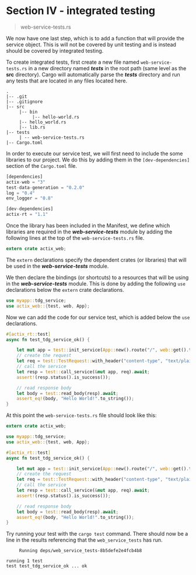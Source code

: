 # Section IV - integrated testing

> web-service-tests.rs

We now have one last step, which is to add a function that will provide the service object. This is will not be covered by unit testing and is instead should be covered by integrated testing.

To create integrated tests, first create a new file named `web-service-tests.rs` in a new directory named _**tests**_ in the root path \(same level as the **src** directory\). Cargo will automatically parse the _**tests**_ directory and run any tests that are located in any files located here.

```text
.
|-- .git
|-- .gitignore
|-- src
     |-- bin
          |-- hello-world.rs
     |-- hello_world.rs
     |-- lib.rs
|-- tests
     | -- web-service-tests.rs
|-- Cargo.toml
```

In order to execute our service test, we will first need to include the some libraries to our project. We do this by adding them in the `[dev-dependencies]` section of the `Cargo.toml` file.

```rust
[dependencies]
actix-web = "3"
test-data-generation = "0.2.0"
log = "0.4"
env_logger = "0.8"

[dev-dependencies]
actix-rt = "1.1"
```

Once the library has been included in the Manifest, we define which libraries are required in the _**web-service-tests**_ module by adding the following lines at the top of the `web-service-tests.rs` file.

```rust
extern crate actix_web;
```

The `extern` declarations specify the dependent crates \(or libraries\) that will be used in the _**web-service-tests**_ module.

We then declare the bindings \(or shortcuts\) to a resources that will be using in the _**web-service-tests**_ module. This is done by adding the following `use` declarations below the `extern` crate declarations.

```rust
use myapp::tdg_service;
use actix_web::{test, web, App};
```

Now we can add the code for our service test, which is added below the `use` declarations.

```rust
#[actix_rt::test]
async fn test_tdg_service_ok() {

    let mut app = test::init_service(App::new().route("/", web::get().to(tdg_service::index))).await;
    // create the request
    let req = test::TestRequest::with_header("content-type", "text/plain").to_request();
    // call the service
    let resp = test::call_service(&mut app, req).await;
    assert!(resp.status().is_success());

    // read response body
    let body = test::read_body(resp).await;
    assert_eq!(body, "Hello World!".to_string());
}
```

At this point the `web-service-tests.rs` file should look like this:

```rust
extern crate actix_web;

use myapp::tdg_service;
use actix_web::{test, web, App};

#[actix_rt::test]
async fn test_tdg_service_ok() {

    let mut app = test::init_service(App::new().route("/", web::get().to(tdg_service::index))).await;
    // create the request
    let req = test::TestRequest::with_header("content-type", "text/plain").to_request();
    // call the service
    let resp = test::call_service(&mut app, req).await;
    assert!(resp.status().is_success());

    // read response body
    let body = test::read_body(resp).await;
    assert_eq!(body, "Hello World!".to_string());
}
```

Try running your test with the `cargo test` command. There should now be a line in the results referencing that the `web_service_tests` has run.

```text
     Running deps/web_service_tests-8b5defe2e4fcb4b8

running 1 test
test test_tdg_service_ok ... ok
```

